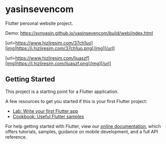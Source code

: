# yasinsevencom

Flutter personal website project.

Demo:
https://svnyasin.github.io/yasinsevencom/build/web/index.html


[url=https://www.hizliresim.com/37ch1uo][img]https://i.hizliresim.com/37ch1uo.png[/img][/url]

[url=https://www.hizliresim.com/liuaszf][img]https://i.hizliresim.com/liuaszf.png[/img][/url]
## Getting Started

This project is a starting point for a Flutter application.

A few resources to get you started if this is your first Flutter project:

- [Lab: Write your first Flutter app](https://flutter.dev/docs/get-started/codelab)
- [Cookbook: Useful Flutter samples](https://flutter.dev/docs/cookbook)

For help getting started with Flutter, view our
[online documentation](https://flutter.dev/docs), which offers tutorials,
samples, guidance on mobile development, and a full API reference.
